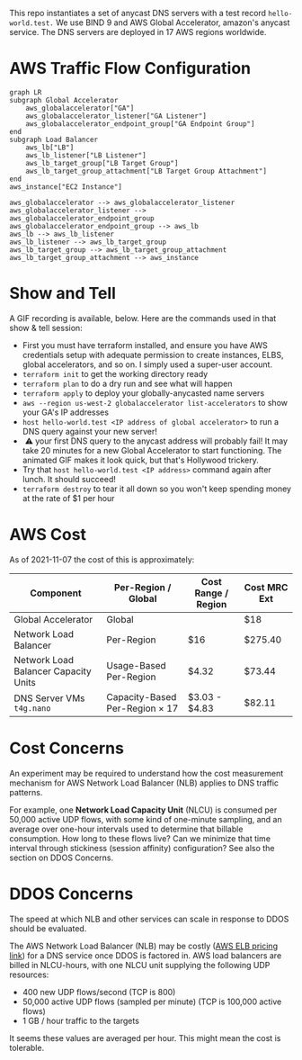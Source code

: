 

This repo instantiates a set of anycast DNS servers with a test record `hello-world.test.`   We use BIND 9 and AWS Global Accelerator, amazon's anycast service.  The DNS servers are deployed in 17 AWS regions worldwide.

# AWS Traffic Flow Configuration

```mermaid
graph LR
subgraph Global Accelerator
	aws_globalaccelerator["GA"]
	aws_globalaccelerator_listener["GA Listener"]
	aws_globalaccelerator_endpoint_group["GA Endpoint Group"]
end
subgraph Load Balancer
	aws_lb["LB"]
	aws_lb_listener["LB Listener"]
	aws_lb_target_group["LB Target Group"]
	aws_lb_target_group_attachment["LB Target Group Attachment"]
end
aws_instance["EC2 Instance"]

aws_globalaccelerator --> aws_globalaccelerator_listener
aws_globalaccelerator_listener --> aws_globalaccelerator_endpoint_group
aws_globalaccelerator_endpoint_group --> aws_lb
aws_lb --> aws_lb_listener
aws_lb_listener --> aws_lb_target_group
aws_lb_target_group --> aws_lb_target_group_attachment
aws_lb_target_group_attachment --> aws_instance

```

# Show and Tell

A GIF recording is available, below.  Here are the commands used in that show & tell session:

* First you must have terraform installed, and ensure you have AWS credentials setup with adequate permission to create instances, ELBS, global accelerators, and so on.  I simply used a super-user account.
* `terraform init` to get the working directory ready
* `terraform plan` to do a dry run and see what will happen
* `terraform apply` to deploy your globally-anycasted name servers
* `aws --region us-west-2 globalaccelerator list-accelerators` to show your GA's IP addresses
* `host hello-world.test <IP address of global accelerator>` to run a DNS query against your new server!
*  ⚠️ your first DNS query to the anycast address will probably fail!  It may take 20 minutes for a new Global Accelerator to start functioning.  The animated GIF makes it look quick, but that's Hollywood trickery.
* Try that `host hello-world.test <IP address>` command again after lunch.  It should succeed!
* `terraform destroy` to tear it all down so you won't keep spending money at the rate of $1 per hour



# AWS Cost

As of 2021-11-07 the cost of this is approximately:

| Component                            | Per-Region / Global                  | Cost Range / Region | Cost MRC Ext |
| ------------------------------------ | ------------------------------------ | ------------------- | ------------ |
| Global Accelerator                   | Global                               |                     | $18          |
| Network Load Balancer                | Per-Region                           | $16                 | $275.40      |
| Network Load Balancer Capacity Units | Usage-Based Per-Region               | $4.32               | $73.44       |
| DNS Server VMs `t4g.nano`            | Capacity-Based Per-Region &times; 17 | $3.03 - $4.83       | $82.11       |

# Cost Concerns

An experiment may be required to understand how the cost measurement mechanism for AWS Network Load Balancer (NLB) applies to DNS traffic patterns.

For example, one **Network Load Capacity Unit** (NLCU) is consumed per 50,000 active UDP flows, with some kind of one-minute sampling, and an average over one-hour intervals used to determine that billable consumption.  How long to these flows live?  Can we minimize that time interval through stickiness (session affinity) configuration?  See also the section on DDOS Concerns.

# DDOS Concerns

The speed at which NLB and other services can scale in response to DDOS should be evaluated.

The AWS Network Load Balancer (NLB) may be costly ([AWS ELB pricing link](https://aws.amazon.com/elasticloadbalancing/pricing/)) for a DNS service once DDOS is factored in.  AWS load balancers are billed in NLCU-hours, with one NLCU unit supplying the following UDP resources:

* 400 new UDP flows/second (TCP is 800)
* 50,000 active UDP flows (sampled per minute) (TCP is 100,000 active flows)
* 1 GB / hour traffic to the targets

It seems these values are averaged per hour.  This might mean the cost is tolerable.

